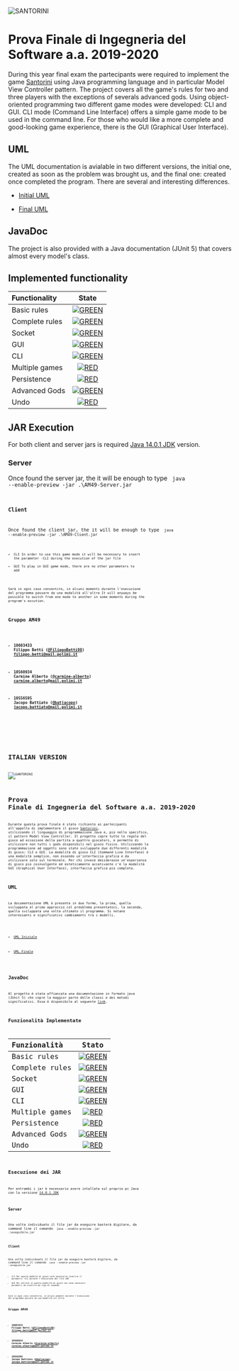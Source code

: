 ![SANTORINI](https://pbs.twimg.com/media/DcMrncHWsAIr5dB?format=jpg&name=small)
# Prova Finale di Ingegneria del Software a.a. 2019-2020
During this year final exam the partecipants were required to implement the game [Santorini](http://www.craniocreations.it/prodotto/santorini/) using Java programming language and in particular Model View Controller pattern. The project covers all the game's rules for two and three players with the exceptions of severals advanced gods. Using object-oriented programming two different game modes were developed: CLI and GUI. CLI mode (Command Line Interface) offers a simple game mode to be used in the command line. For those who would like a more complete and good-looking game experience, there is the GUI (Graphical User Interface).

## UML
The UML documentation is avialable in two different versions, the initial one, created as soon as the problem was brought us, and the final one: created once completed the program. There are several and interesting differences.

* [Initial UML](/http://linkUMLiniziale.com)

* [Final UML](/http://linkUMLfinale.com)

## JavaDoc
The project is also provided with a Java documentation (JUnit 5) that covers almost every model's class.

## Implemented functionality
| Functionality | State |
|:-----------------------|:------------------------------------:|
| Basic rules | [![GREEN](https://placehold.it/15/44bb44/44bb44)](#) |
| Complete rules |[![GREEN](https://placehold.it/15/44bb44/44bb44)](#) |
| Socket |[![GREEN](https://placehold.it/15/44bb44/44bb44)](#) |
| GUI | [![GREEN](https://placehold.it/15/44bb44/44bb44)](#) |
| CLI |[![GREEN](https://placehold.it/15/44bb44/44bb44)](#) |
| Multiple games | [![RED](https://placehold.it/15/f03c15/f03c15)](#) |
| Persistence | [![RED](https://placehold.it/15/f03c15/f03c15)](#) |
| Advanced Gods | [![GREEN](https://placehold.it/15/44bb44/44bb44)](#) |
| Undo | [![RED](https://placehold.it/15/f03c15/f03c15)](#) |

## JAR Execution
For both client and server jars is required [Java 14.0.1 JDK](https://jdk.java.net/14/) version.

### Server
Once found the server jar, the it will be enough to type  <code> java --enable-preview -jar .\AM49-Server.jar <code>
### Client
Once found the client jar, the it will be enough to type  <code> java --enable-preview -jar .\AM49-Client.jar <code>
- CLI 
In order to use this game mode it will be necessary to insert the parameter -CLI during the execution of the jar file
- GUI
To play in GUI game mode, there are no other parameters to add

Sarà in ogni caso consentito, in alcuni momenti durante l'esecuzione del programma passare da una modalità all'altra 
It will anyways be possible to switch from one mode to another in some moments during the program's excution.
## Gruppo AM49

- ###   10603433    Filippo Betti ([@FilippoBetti98](https://github.com/FilippoBetti98))<br>filippo.betti@mail.polimi.it
- ###   10560934    Carmine Alberto ([@carmine-alberto](https://github.com/carmine-alberto))<br>carmine.alberto@mail.polimi.it
- ###   10556595    Jacopo Battiato ([@batjacopo](https://github.com/batjacopo))<br>jacopo.battiato@mail.polimi.it
<br>

<!--
[![RED](https://placehold.it/15/f03c15/f03c15)](#)
[![YELLOW](https://placehold.it/15/ffdd00/ffdd00)](#)
[![GREEN](https://placehold.it/15/44bb44/44bb44)](#)
-->
# ITALIAN VERSION
![SANTORINI](https://pbs.twimg.com/media/DcMrncHWsAIr5dB?format=jpg&name=small)
# Prova Finale di Ingegneria del Software a.a. 2019-2020
Durante questa prova finale è stato richiesto ai partecipanti all'appello di implementare il gioco [Santorini](http://www.craniocreations.it/prodotto/santorini/), utilizzando il linguaggio di programmazione Java e, più nello specifico, il pattern Model View Controller. Il progetto copre tutte le regole del gioco ad eccezione della partita a quattro giocatori, e permette di utilizzare non tutti i gods disponibili nel gioco fisico. Utilizzando la programmazione ad oggetti sono state sviluppate due differenti modalità di gioco: CLI e GUI. La modalità di gioco CLI (Command Line Interface) è una modalità semplice, non essendo un'interfaccia grafica e da utilizzare solo sul terminale. Per chi invece desiderasse un'esperienza di gioco più coinvolgente ed esteticamente accativante c'è la modalità GUI (Graphical User Interface), interfaccia grafica più completa.

## UML
La documentazione UML è presente in due forme, la prima, quella sviluppata al primo approccio col preoblema presentatoci, la seconda, quella sviluppata una volta ultimato il programma. Si notano interessanti e significativi cambiamenti tra i modelli.
* [UML Iniziale](/http://linkUMLiniziale.com)

* [UML Finale](/http://linkUMLfinale.com)

## JavaDoc
Al progetto è stata affiancata una documentazione in formato java (JUnit 5) che copre la maggior parte delle classi e dei metodi significativi. Essa è disponibile al seguente [link](http://linkJAVAdoc.com).

## Funzionalità Implementate
| Funzionalità | Stato |
|:-----------------------|:------------------------------------:|
| Basic rules | [![GREEN](https://placehold.it/15/44bb44/44bb44)](#) |
| Complete rules |[![GREEN](https://placehold.it/15/44bb44/44bb44)](#) |
| Socket |[![GREEN](https://placehold.it/15/44bb44/44bb44)](#) |
| GUI | [![GREEN](https://placehold.it/15/44bb44/44bb44)](#) |
| CLI |[![GREEN](https://placehold.it/15/44bb44/44bb44)](#) |
| Multiple games | [![RED](https://placehold.it/15/f03c15/f03c15)](#) |
| Persistence | [![RED](https://placehold.it/15/f03c15/f03c15)](#) |
| Advanced Gods | [![GREEN](https://placehold.it/15/44bb44/44bb44)](#) |
| Undo | [![RED](https://placehold.it/15/f03c15/f03c15)](#) |

## Esecuzione dei JAR
Per entrambi i jar è necessario avere intallata sul proprio pc Java con la versione [14.0.1 JDK](https://jdk.java.net/14/)

### Server
Una volta individuato il file jar da eseguire basterà digitare, da command line il comando <code> java --enable-preview -jar .\eseguibile.jar

### Client
Una volta individuato il file jar da eseguire basterà digitare, da command line il comando <code> java --enable-preview -jar .\eseguibile.jar <code>
- CLI 
Per questa modalià di gioco sarà necessario inserire il parametro -CLI durante l'esecuzione del file JAR
- GUI
Per entrare in questa modalità di gioco non sono necessari parametri da inserire da riga di comando

Sarà in ogni caso consentito, in alcuni momenti durante l'esecuzione del programma passare da una modalità all'altra 
## Gruppo AM49

- ###   10603433    Filippo Betti ([@FilippoBetti98](https://github.com/FilippoBetti98))<br>filippo.betti@mail.polimi.it
- ###   10560934    Carmine Alberto ([@carmine-alberto](https://github.com/carmine-alberto))<br>carmine.alberto@mail.polimi.it
- ###   10556595    Jacopo Battiato ([@batjacopo](https://github.com/batjacopo))<br>jacopo.battiato@mail.polimi.it
<br>

<!--
[![RED](https://placehold.it/15/f03c15/f03c15)](#)
[![YELLOW](https://placehold.it/15/ffdd00/ffdd00)](#)
[![GREEN](https://placehold.it/15/44bb44/44bb44)](#)
-->
